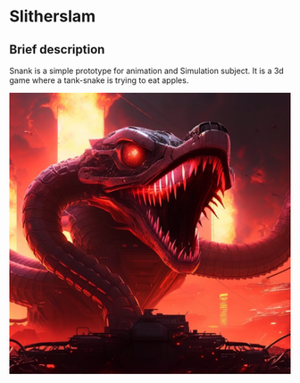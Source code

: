 # Slitherslam

## Brief description
 Snank is a simple prototype for animation and Simulation subject. It is a 3d game where a tank-snake is trying to eat apples.

![Snank](Snank.png)